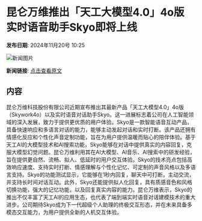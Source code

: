 # 昆仑万维推出「天工大模型4.0」4o版 实时语音助手Skyo即将上线

**发布日期**: 2024年11月20号 10:25

![新闻图片](https://pic.chinaz.com/picmap/thumb/202308251431069287_0.jpg)

**新闻链接**: [点击查看原文](https://www.aibase.com/zh/news/13342)

## 内容

昆仑万维科技股份有限公司近期宣布推出其最新产品「天工大模型4.0」4o版（Skywork4o）以及实时语音对话助手Skyo。这一进展标志着公司在人工智能领域的深入发展，致力于提供更优质的用户体验。Skyo是一款智能语音互动产品，具备快速响应和多语言对话的能力，能够主动发起对话和实时打断。该产品还拥有情感化反应和个性化声音定制功能，旨在为用户提供温暖而贴心的陪伴体验。基于天工AI的大模型技术和AI搜索功能，Skyo能够在对话中提供真实的内容回复，克服大模型幻觉问题。昆仑万维利用其在AI大模型、AI音乐、AI搜索中的研发经验，旨在提供更自然、流畅、拟人、低延时的用户交互体验。Skyo的技术亮点包括高效响应速度、支持实时打断、情感理解与个性化记忆、可定制的声音风格以及多语言支持。Skyo的功能测试显示，它能够在1秒内回复，聊天中可打断，主动交流，并支持长时间对话互动。此外，Skyo还能提供拟人化回复，具有质感音色和风格切换功能，强大的记忆功能，以及回复真实内容的能力。昆仑万维表示，Skyo的推出不仅丰富了天工AI的应用生态，也代表了端到端实时语音对话建模技术的重大进步。公司期待Skyo成为下一代超级个人助理的终极交互形态，并在未来具备多模态交互能力，为用户提供全新的人机交互体验。
